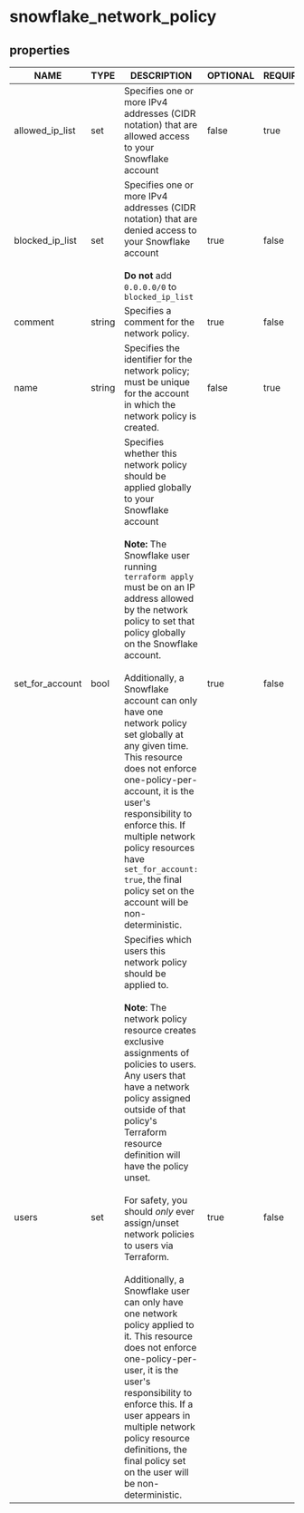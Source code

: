
# snowflake_network_policy

<!-- These docs are auto-generated by code in ./docgen, run by with make docs. Manual edits will be overwritten. -->

## properties

|      NAME       |  TYPE  |                                                                                                                                                                                                                                                                                                                                                         DESCRIPTION                                                                                                                                                                                                                                                                                                                                                         | OPTIONAL | REQUIRED  | COMPUTED | DEFAULT |
|-----------------|--------|-----------------------------------------------------------------------------------------------------------------------------------------------------------------------------------------------------------------------------------------------------------------------------------------------------------------------------------------------------------------------------------------------------------------------------------------------------------------------------------------------------------------------------------------------------------------------------------------------------------------------------------------------------------------------------------------------------------------------------|----------|-----------|----------|---------|
| allowed_ip_list | set    | Specifies one or more IPv4 addresses (CIDR notation) that are allowed access to your Snowflake account                                                                                                                                                                                                                                                                                                                                                                                                                                                                                                                                                                                                                      | false    | true      | false    |         |
| blocked_ip_list | set    | Specifies one or more IPv4 addresses (CIDR notation) that are denied access to your Snowflake account<br><br>**Do not** add `0.0.0.0/0` to `blocked_ip_list`                                                                                                                                                                                                                                                                                                                                                                                                                                                                                                                                                                | true     | false     | false    |         |
| comment         | string | Specifies a comment for the network policy.                                                                                                                                                                                                                                                                                                                                                                                                                                                                                                                                                                                                                                                                                 | true     | false     | false    |         |
| name            | string | Specifies the identifier for the network policy; must be unique for the account in which the network policy is created.                                                                                                                                                                                                                                                                                                                                                                                                                                                                                                                                                                                                     | false    | true      | false    |         |
| set_for_account | bool   | Specifies whether this network policy should be applied globally to your Snowflake account<br><br>**Note:** The Snowflake user running `terraform apply` must be on an IP address allowed by the network policy to set that policy globally on the Snowflake account.<br><br>Additionally, a Snowflake account can only have one network policy set globally at any given time. This resource does not enforce one-policy-per-account, it is the user's responsibility to enforce this. If multiple network policy resources have `set_for_account: true`, the final policy set on the account will be non-deterministic.                                                                                                   | true     | false     | false    | false   |
| users           | set    | Specifies which users this network policy should be applied to.<br><br>**Note**: The network policy resource creates exclusive assignments of policies to users. Any users that have a network policy assigned outside of that policy's Terraform resource definition will have the policy unset.<br><br>For safety, you should *only* ever assign/unset network policies to users via Terraform.<br><br>Additionally, a Snowflake user can only have one network policy applied to it. This resource does not enforce one-policy-per-user, it is the user's responsibility to enforce this. If a user appears in multiple network policy resource definitions, the final policy set on the user will be non-deterministic. | true     | false     | false    |         |
